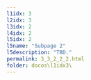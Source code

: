 ```yaml
---
l1idx: 3
l2idx: 3
l3idx: 2
l4idx: 2
l5idx: 2
l5name: "Subpage 2"
l5description: "TBD."
permalink: 3_3_2_2_2.html
folder: docos\l1idx3\
---
```

